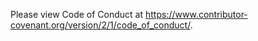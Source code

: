 Please view Code of Conduct at <https://www.contributor-covenant.org/version/2/1/code_of_conduct/>.
